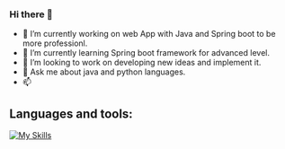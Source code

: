 ### Hi there 👋


- 🔭 I’m currently working on web App with Java and Spring boot to be more professionl.
- 🌱 I’m currently learning Spring boot framework for advanced level.
- 👯 I’m looking to work on developing new ideas and implement it.
- 💬 Ask me about java and python languages.
- 📫


## Languages and tools:

[![My Skills](https://skillicons.dev/icons?i=django,flask,java,py,mysql,spring)](https://skillicons.dev)


        





            

     
            



